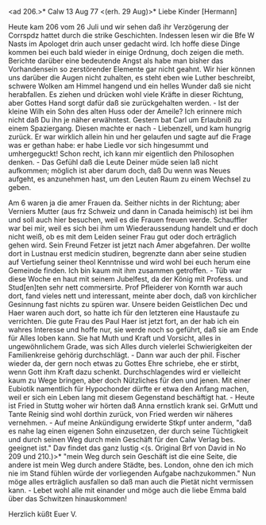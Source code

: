 <ad 206.>* Calw 13 Aug 77
 <(erh. 29 Aug)>*
Liebe Kinder [Hermann]

Heute kam 206 vom 26 Juli und wir sehen daß ihr Verzögerung der Corrspdz hattet durch die strike Geschichten. Indessen lesen wir die Bfe W Nasts im Apologet drin auch unser gedacht wird. Ich hoffe diese Dinge kommen bei euch bald wieder in einige Ordnung, doch zeigen die meth. Berichte darüber eine bedeutende Angst als habe man bisher das Vorhandensein so zerstörender Elemente gar nicht geahnt. Wir hier können uns darüber die Augen nicht zuhalten, es steht eben wie Luther beschreibt, schwere Wolken am Himmel hangend und ein helles Wunder daß sie nicht herabfallen. Es ziehen und drücken wohl viele Kräfte in dieser Richtung, aber Gottes Hand sorgt dafür daß sie zurückgehalten werden. - Ist der kleine Wilh ein Sohn des alten Huss oder der Ameile? Ich erinnere mich nicht daß Du ihn je näher erwähntest. Gestern bat Carl um Erlaubniß zu einem Spaziergang. Diesen machte er nach - Liebenzell, und kam hungrig zurück. Er war wirklich allein hin und her gelaufen und sagte auf die Frage was er gethan habe: er habe Liedle vor sich hingesummt und umhergeguckt! Schon recht, ich kann mir eigentlich den Philosophen denken. - Das Gefühl daß die Leute Deiner müde seien laß nicht aufkommen; möglich ist aber darum doch, daß Du wenn was Neues aufgeht, es anzunehmen hast, um den Leuten Raum zu einem Wechsel zu geben.

Am 6 waren ja die amer Frauen da. Seither nichts in der Richtung; aber Verniers Mutter (aus frz Schweiz und dann in Canada heimisch) ist bei ihm und soll auch hier besuchen, weil es die Frauen freuen werde. Schauffler war bei mir, weil es sich bei ihm um Wiederaussendung handelt und er doch nicht weiß, ob es mit dem Leiden seiner Frau gut oder doch erträglich gehen wird. Sein Freund Fetzer ist jetzt nach Amer abgefahren. Der wollte dort in Lustnau erst medicin studiren, begrenzte dann aber seine studien auf Vertiefung seiner theol Kenntnisse und wird wohl bei euch herum eine Gemeinde finden. Ich bin kaum mit ihm zusammen getroffen. - Tüb war diese Woche en haut mit seinem Jubelfest, da der König mit Profess. und Stud[en]ten sehr nett commersirte. Prof Pfleiderer von Kornth war auch dort, fand vieles nett und interessant, meinte aber doch, daß von kirchlicher Gesinnung fast nichts zu spüren war. Unsere beiden Geistlichen Dec und Haer waren auch dort, so hatte ich für den letzteren eine Haustaufe zu verrichten. Die gute Frau des Paul Haer ist jetzt fort, an der hab ich ein wahres Interesse und hoffe nur, sie werde noch so geführt, daß sie am Ende für Alles loben kann. Sie hat Muth und Kraft und Vorsicht, alles in ungewöhnlichem Grade, was sich Alles durch vielerlei Schwierigkeiten der Familienkreise gehörig durchschlägt. - Dann war auch der phil. Fischer wieder da, der gern noch etwas zu Gottes Ehre schriebe, ehe er stirbt, wenn Gott ihm Kraft dazu schenkt. Durchschlagendes wird er vielleicht kaum zu Wege bringen, aber doch Nützliches für den und jenen. Mit einer Eubiotik namentlich für Hypochonder dürfte er etwa den Anfang machen, weil er sich ein Leben lang mit diesem Gegenstand beschäftigt hat. - Heute ist Fried in Stuttg woher wir hörten daß Anna ernstlich krank sei. GrMutt und Tante Reinig sind wohl dorthin zurück, von Fried werden wir näheres vernehmen. - Auf meine Ankündigung erwiderte Stkpf unter anderm, "daß es nahe lag einen eigenen Sohn einzusetzen, der durch seine Tüchtigkeit und durch seinen Weg durch mein Geschäft für den Calw Verlag bes. geeignet ist." Dav findet das ganz lustig <(s. Original Brf von David in No 209 und 210.)>* "mein Weg durch sein Geschäft ist die eine Seite, die andere ist mein Weg durch andere Städte, bes. London, ohne den ich mich nie im Stand fühlen würde der vorliegenden Aufgabe nachzukommen." Nun möge alles erträglich ausfallen so daß man auch die Pietät nicht vermissen kann. - Lebet wohl alle mit einander und möge auch die liebe Emma bald über das Schwitzen hinauskommen!

 Herzlich küßt Euer V.

